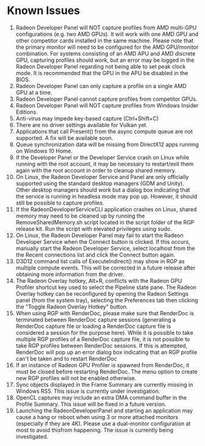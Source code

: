 # Known Issues

1)  Radeon Developer Panel will NOT capture profiles from AMD multi-GPU configurations (e.g. two AMD GPUs). It will work with one AMD GPU and other competitor cards installed in the same machine. Please note that the primary monitor will need to be configured for the AMD GPU/monitor combination. For systems consisting of an AMD APU and AMD discrete GPU, capturing profiles should work, but an error may be logged in the Radeon Developer Panel regarding not being able to set peak clock mode. It is recommended that the GPU in the APU be disabled in the BIOS.
2)  Radeon Developer Panel can only capture a profile on a single AMD GPU at a time.
3)  Radeon Developer Panel cannot capture profiles from competitor GPUs.
4)  Radeon Developer Panel will NOT capture profiles from Windows Insider Editions.
5)  Anti-virus may impede key-based capture (Ctrl+Shift+C)
6)  There are no driver settings available for Vulkan yet.
7)  Applications that call Present() from the async compute queue are not supported. A fix will be available soon.
8)  Queue synchronization data will be missing from DirectX12 apps running on Windows 10 Home.
9)  If the Developer Panel or the Developer Service crash on Linux while running with the root account, it may be necessary to restart/exit them again with the root account in order to cleanup shared memory.
10) On Linux, the Radeon Developer Service and Panel are only officially supported using the standard desktop managers (GDM and Unity). Other desktop managers should work but a dialog box indicating that the service is running in headless mode may pop up. However, it should still be possible to capture profiles.
11) If the RadeonDeveloperServiceCLI application crashes on Linux, shared memory may need to be cleaned up by running the RemoveSharedMemory.sh script located in the script folder of the RGP release kit. Run the script with elevated privileges using sudo.
12) On Linux, the Radeon Developer Panel may fail to start the Radeon Developer Service when the Connect button is clicked. If this occurs, manually start the Radeon Developer Service, select localhost from the the Recent connections list and click the Connect button again.
13) D3D12 command list calls of ExecuteIndirect() may show in RGP as multiple compute events. This will be corrected in a future release after obtaining more information from the driver.
14) The Radeon Overlay hotkey, Alt+R, conflicts with the Radeon GPU Profiler shortcut key used to select the Pipeline state pane.  The Radeon Overlay hotkey can be reconfigured by opening the Radeon Settings panel (from the system tray), selecting the Preferences tab then clicking the "Toggle Radeon Overlay Hotkey" button.
15) When using RGP with RenderDoc, please make sure that RenderDoc is terminated between RenderDoc capture sessions (generating a RenderDoc capture file or loading a RenderDoc capture file is considered a session for the purpose here). While it is possible to take multiple RGP profiles of a RenderDoc capture file, it is not possible to take RGP profiles between RenderDoc sessions. If this is attempted, RenderDoc will pop up an error dialog box indicating that an RGP profile can't be taken and to restart RenderDoc
16) If an instance of Radeon GPU Profiler is spawned from RenderDoc, it must be closed before restarting RenderDoc.  The menu option to create new RGP profiles will not be enabled otherwise.
17) Sync objects displayed in the Frame Summary are currently missing in Windows RS5. This issue is currently under investigation.
18) OpenCL captures may include an extra DMA command buffer in the Profile Summary. This issue will be fixed in a future version.
19) Launching the RadeonDeveloperPanel and starting an application may cause a hang or reboot when using 3 or more attached monitors (especially if they are 4K). Please use a dual-monitor configuration at most to avoid thisfrom happening. The issue is currently being investigated.
